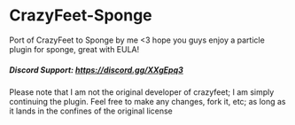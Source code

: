 # CrazyFeet-Sponge
Port of CrazyFeet to Sponge by me &lt;3 hope you guys enjoy a particle plugin for sponge, great with EULA!
##### **Discord Support:** https://discord.gg/XXgEpq3

Please note that I am not the original developer of crazyfeet; I am simply continuing the plugin. Feel free to make any changes, fork it, etc; as long as it lands in the confines of the original license
